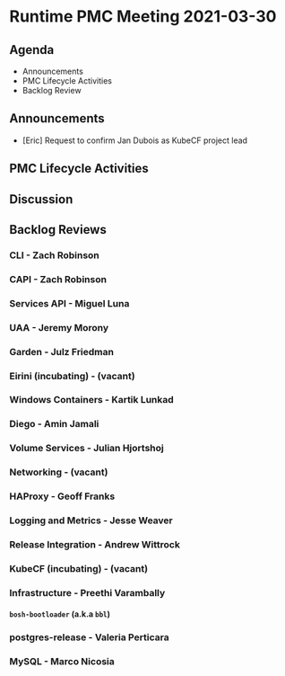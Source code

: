 # Runtime PMC Meeting 2021-03-30

## Agenda

* Announcements
* PMC Lifecycle Activities
* Backlog Review


## Announcements

- [Eric] Request to confirm Jan Dubois as KubeCF project lead


## PMC Lifecycle Activities


## Discussion



## Backlog Reviews

### CLI - Zach Robinson


### CAPI - Zach Robinson


### Services API - Miguel Luna


### UAA - Jeremy Morony


### Garden - Julz Friedman


### Eirini (incubating) - (vacant)


### Windows Containers - Kartik Lunkad


### Diego - Amin Jamali


### Volume Services - Julian Hjortshoj


### Networking - (vacant)


### HAProxy - Geoff Franks


### Logging and Metrics - Jesse Weaver


### Release Integration - Andrew Wittrock


### KubeCF (incubating) - (vacant)


### Infrastructure - Preethi Varambally

#### `bosh-bootloader` (a.k.a `bbl`)


### postgres-release - Valeria Perticara


### MySQL - Marco Nicosia
